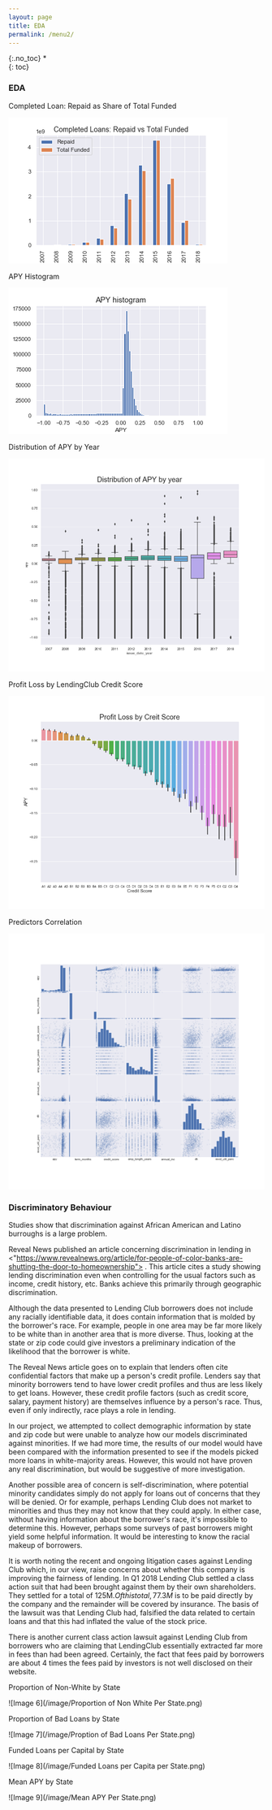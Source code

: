 ```yaml
---
layout: page
title: EDA
permalink: /menu2/
---
```

{:.no_toc}
*  
{: toc}

### EDA
Completed Loan: Repaid as Share of Total Funded

![Image 1|512x607,100%](/image/Net_CashFlow_By_Year.png)

APY Histogram

![Image 2](/image/APY_histogram.png)

Distribution of APY by Year

![Image 3](/image/Distribution_of_APY_by_year.png)

Profit Loss by LendingClub Credit Score

![Image 4](/image/Profit_loss_by_creditscore.png)

Predictors Correlation

![Image 5](/image/Predictors_Correlations.png)

### Discriminatory Behaviour

Studies show that discrimination against African American and Latino burroughs is a large problem.

Reveal News published an article concerning discrimination in lending in <"https://www.revealnews.org/article/for-people-of-color-banks-are-shutting-the-door-to-homeownership"> . This article cites a study showing lending discrimination even when controlling for the usual factors such as income, credit history, etc. Banks achieve this primarily through geographic discrimination.

Although the data presented to Lending Club borrowers does not include any racially identifiable data, it does contain information that is molded by the borrower&#39;s race. For example, people in one area may be far more likely to be white than in another area that is more diverse. Thus, looking at the state or zip code could give investors a preliminary indication of the likelihood that the borrower is white.

The Reveal News article goes on to explain that lenders often cite confidential factors that make up a person&#39;s credit profile. Lenders say that minority borrowers tend to have lower credit profiles and thus are less likely to get loans.  However, these credit profile factors (such as credit score, salary, payment history) are themselves influence by a person&#39;s race. Thus, even if only indirectly, race plays a role in lending.

In our project, we attempted to collect demographic information by state and zip code but were unable to analyze how our models discriminated against minorities. If we had more time, the results of our model would have been compared with the information presented to see if the models picked more loans in white-majority areas. However, this would not have proven any real discrimination, but would be suggestive of more investigation.

Another possible area of concern is self-discrimination, where potential minority candidates simply do not apply for loans out of concerns that they will be denied. Or for example, perhaps Lending Club does not market to minorities and thus they may not know that they could apply. In either case, without having information about the borrower&#39;s race, it&#39;s impossible to determine this. However, perhaps some surveys of past borrowers might yield some helpful information. It would be interesting to know the racial makeup of borrowers.

It is worth noting the recent and ongoing litigation cases against Lending Club which, in our view, raise concerns about whether this company is improving the fairness of lending.  In Q1 2018 Lending Club settled a class action suit that had been brought against them by their own shareholders.  They settled for a total of 125M$.  Of this total, 77.3M$ is to be paid directly by the company and the remainder will be covered by insurance. The basis of the lawsuit was that Lending Club had, falsified the data related to certain loans and that this had inflated the value of the stock price.

There is another current class action lawsuit against Lending Club from borrowers who are claiming that LendingClub essentially extracted far more in fees than had been agreed.  Certainly, the fact that fees paid by borrowers are about 4 times the fees paid by investors is not well disclosed on their website.

Proportion of Non-White by State

![Image 6](/image/Proportion of Non White Per State.png)

Proportion of Bad Loans by State

![Image 7](/image/Proption of Bad Loans Per State.png)

Funded Loans per Capital by State

![Image 8](/image/Funded Loans per Capita per State.png)

Mean APY by State

![Image 9](/image/Mean APY Per State.png)
